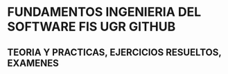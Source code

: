 # FUNDAMENTOS INGENIERIA DEL SOFTWARE FIS UGR GITHUB
## TEORIA Y PRACTICAS, EJERCICIOS RESUELTOS, EXAMENES
